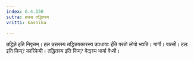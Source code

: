 ```yaml
---
index: 6.4.150
sutra: हलस् तद्धितस्य
vritti: kashika

---
```

तद्धिते इति निवृत्तम्। हल उत्तरस्य तद्धितयकारस्य उपधायाः ईति परतो लोपो भवति। गार्गी। वात्सी। हलः इति किम्? कारिकेयी। तद्धितस्य इति किम्? वैद्यस्य भार्या वैध्यी।